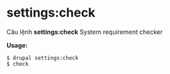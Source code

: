 # settings:check
Câu lệnh **settings:check** System requirement checker

**Usage:**
```
$ drupal settings:check 
$ check  
```
